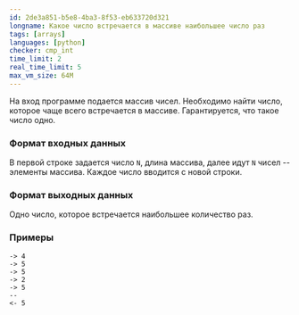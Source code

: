```yaml
---
id: 2de3a851-b5e8-4ba3-8f53-eb633720d321
longname: Какое число встречается в массиве наибольшее число раз
tags: [arrays]
languages: [python]
checker: cmp_int
time_limit: 2
real_time_limit: 5
max_vm_size: 64M
---
```



На вход программе подается массив чисел. Необходимо найти число, которое чаще всего встречается в массиве. Гарантируется, что такое число одно.

### Формат входных данных

В первой строке задается число `N`, длина массива, далее идут `N` чисел -- элементы массива. Каждое число вводится с новой строки.

### Формат выходных данных

Одно число, которое встречается наибольшее количество раз.

### Примеры

```
-> 4
-> 5
-> 5
-> 2
-> 5
--
<- 5
```

